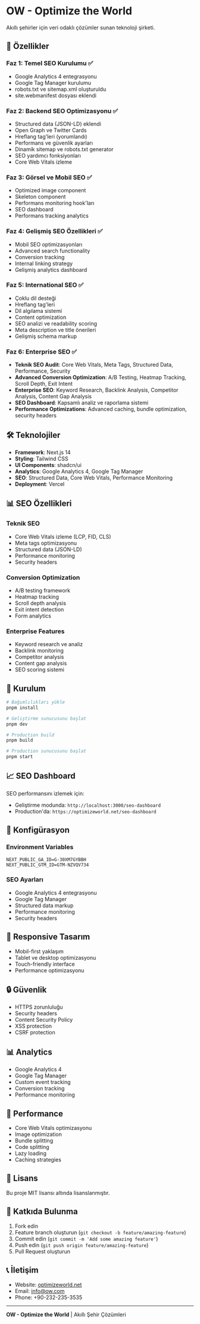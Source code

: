 # OW - Optimize the World

Akıllı şehirler için veri odaklı çözümler sunan teknoloji şirketi.

## 🚀 Özellikler

### Faz 1: Temel SEO Kurulumu ✅
- Google Analytics 4 entegrasyonu
- Google Tag Manager kurulumu
- robots.txt ve sitemap.xml oluşturuldu
- site.webmanifest dosyası eklendi

### Faz 2: Backend SEO Optimizasyonu ✅
- Structured data (JSON-LD) eklendi
- Open Graph ve Twitter Cards
- Hreflang tag'leri (yorumlandı)
- Performans ve güvenlik ayarları
- Dinamik sitemap ve robots.txt generator
- SEO yardımcı fonksiyonları
- Core Web Vitals izleme

### Faz 3: Görsel ve Mobil SEO ✅
- Optimized image component
- Skeleton component
- Performans monitoring hook'ları
- SEO dashboard
- Performans tracking analytics

### Faz 4: Gelişmiş SEO Özellikleri ✅
- Mobil SEO optimizasyonları
- Advanced search functionality
- Conversion tracking
- Internal linking strategy
- Gelişmiş analytics dashboard

### Faz 5: International SEO ✅
- Çoklu dil desteği
- Hreflang tag'leri
- Dil algılama sistemi
- Content optimization
- SEO analizi ve readability scoring
- Meta description ve title önerileri
- Gelişmiş schema markup

### Faz 6: Enterprise SEO ✅
- **Teknik SEO Audit**: Core Web Vitals, Meta Tags, Structured Data, Performance, Security
- **Advanced Conversion Optimization**: A/B Testing, Heatmap Tracking, Scroll Depth, Exit Intent
- **Enterprise SEO**: Keyword Research, Backlink Analysis, Competitor Analysis, Content Gap Analysis
- **SEO Dashboard**: Kapsamlı analiz ve raporlama sistemi
- **Performance Optimizations**: Advanced caching, bundle optimization, security headers

## 🛠️ Teknolojiler

- **Framework**: Next.js 14
- **Styling**: Tailwind CSS
- **UI Components**: shadcn/ui
- **Analytics**: Google Analytics 4, Google Tag Manager
- **SEO**: Structured Data, Core Web Vitals, Performance Monitoring
- **Deployment**: Vercel

## 📊 SEO Özellikleri

### Teknik SEO
- Core Web Vitals izleme (LCP, FID, CLS)
- Meta tags optimizasyonu
- Structured data (JSON-LD)
- Performance monitoring
- Security headers

### Conversion Optimization
- A/B testing framework
- Heatmap tracking
- Scroll depth analysis
- Exit intent detection
- Form analytics

### Enterprise Features
- Keyword research ve analiz
- Backlink monitoring
- Competitor analysis
- Content gap analysis
- SEO scoring sistemi

## 🚀 Kurulum

```bash
# Bağımlılıkları yükle
pnpm install

# Geliştirme sunucusunu başlat
pnpm dev

# Production build
pnpm build

# Production sunucusunu başlat
pnpm start
```

## 📈 SEO Dashboard

SEO performansını izlemek için:
- Geliştirme modunda: `http://localhost:3000/seo-dashboard`
- Production'da: `https://optimizeworld.net/seo-dashboard`

## 🔧 Konfigürasyon

### Environment Variables
```env
NEXT_PUBLIC_GA_ID=G-30XM7GYBBH
NEXT_PUBLIC_GTM_ID=GTM-NZVQV734
```

### SEO Ayarları
- Google Analytics 4 entegrasyonu
- Google Tag Manager
- Structured data markup
- Performance monitoring
- Security headers

## 📱 Responsive Tasarım

- Mobil-first yaklaşım
- Tablet ve desktop optimizasyonu
- Touch-friendly interface
- Performance optimizasyonu

## 🔒 Güvenlik

- HTTPS zorunluluğu
- Security headers
- Content Security Policy
- XSS protection
- CSRF protection

## 📊 Analytics

- Google Analytics 4
- Google Tag Manager
- Custom event tracking
- Conversion tracking
- Performance monitoring

## 🎯 Performance

- Core Web Vitals optimizasyonu
- Image optimization
- Bundle splitting
- Code splitting
- Lazy loading
- Caching strategies

## 📝 Lisans

Bu proje MIT lisansı altında lisanslanmıştır.

## 🤝 Katkıda Bulunma

1. Fork edin
2. Feature branch oluşturun (`git checkout -b feature/amazing-feature`)
3. Commit edin (`git commit -m 'Add some amazing feature'`)
4. Push edin (`git push origin feature/amazing-feature`)
5. Pull Request oluşturun

## 📞 İletişim

- Website: [optimizeworld.net](https://optimizeworld.net)
- Email: info@ow.com
- Phone: +90-232-235-3535

---

**OW - Optimize the World** | Akıllı Şehir Çözümleri 